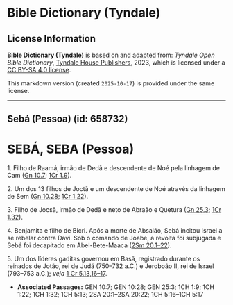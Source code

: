 # Bible Dictionary (Tyndale)

## License Information

**Bible Dictionary (Tyndale)** is based on and adapted from: _Tyndale Open Bible Dictionary_, [Tyndale House Publishers](https://tyndaleopenresources.com/), 2023, which is licensed under a [CC BY-SA 4.0 license](https://creativecommons.org/licenses/by-sa/4.0/legalcode.en).

This markdown version (created `2025-10-17`) is provided under the same license.



--------------------------------

## Sebá (Pessoa) (id: 658732)

SEBÁ, SEBA (Pessoa)
===================

1\. Filho de Raamá, irmão de Dedã e descendente de Noé pela linhagem de Cam ([Gn 10\.7](https://ref.ly/Gen10:7); [1Cr 1\.9](https://ref.ly/1Chr1:9)).

2\. Um dos 13 filhos de Joctã e um descendente de Noé através da linhagem de Sem ([Gn 10\.28](https://ref.ly/Gen10:28); [1Cr 1\.22](https://ref.ly/1Chr1:22)).

3\. Filho de Jocsã, irmão de Dedã e neto de Abraão e Quetura ([Gn 25\.3](https://ref.ly/Gen25:3); [1Cr 1\.32](https://ref.ly/1Chr1:32)).

4\. Benjamita e filho de Bicri. Após a morte de Absalão, Sebá incitou Israel a se rebelar contra Davi. Sob o comando de Joabe, a revolta foi subjugada e Sebá foi decapitado em Abel\-Bete\-Maaca ([2Sm 20\.1–22](https://ref.ly/2Sam20:1-2Sam20:22)).

5\. Um dos líderes gaditas governou em Basã, registrado durante os reinados de Jotão, rei de Judá (750–732 a.C.) e Jeroboão II, rei de Israel (793–753 a.C.); *veja* [1 Cr 5\.13,16–17](https://ref.ly/1Chr5:13,1Chr5:16-1Chr5:17).

* **Associated Passages:** GEN 10:7; GEN 10:28; GEN 25:3; 1CH 1:9; 1CH 1:22; 1CH 1:32; 1CH 5:13; 2SA 20:1–2SA 20:22; 1CH 5:16–1CH 5:17


